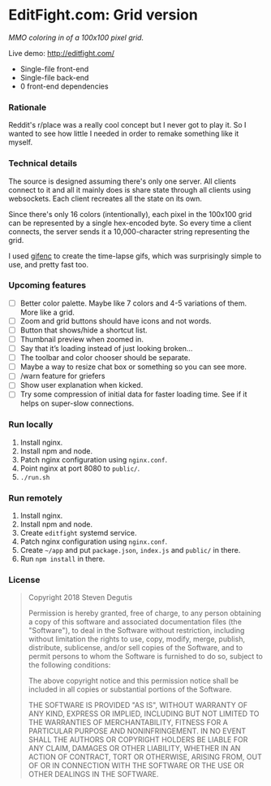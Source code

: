 # EditFight.com: Grid version

*MMO coloring in of a 100x100 pixel grid.*

Live demo: http://editfight.com/

- Single-file front-end
- Single-file back-end
- 0 front-end dependencies

### Rationale

Reddit's r/place was a really cool concept but I never got to play it. So I
wanted to see how little I needed in order to remake something like it myself.

### Technical details

The source is designed assuming there's only one server. All clients connect to
it and all it mainly does is share state through all clients using websockets.
Each client recreates all the state on its own.

Since there's only 16 colors (intentionally), each pixel in the 100x100 grid can
be represented by a single hex-encoded byte. So every time a client connects,
the server sends it a 10,000-character string representing the grid.

I used [gifenc](https://github.com/lecram/gifenc/) to create the time-lapse
gifs, which was surprisingly simple to use, and pretty fast too.

### Upcoming features

- [ ] Better color palette. Maybe like 7 colors and 4-5 variations of them. More like a grid.
- [ ] Zoom and grid buttons should have icons and not words.
- [ ] Button that shows/hide a shortcut list.
- [ ] Thumbnail preview when zoomed in.
- [ ] Say that it’s loading instead of just looking broken...
- [ ] The toolbar and color chooser should be separate.
- [ ] Maybe a way to resize chat box or something so you can see more.
- [ ] /warn feature for griefers
- [ ] Show user explanation when kicked.
- [ ] Try some compression of initial data for faster loading time. See if it helps on super-slow connections.

### Run locally

1. Install nginx.
2. Install npm and node.
3. Patch nginx configuration using `nginx.conf`.
4. Point nginx at port 8080 to `public/`.
5. `./run.sh`

### Run remotely

1. Install nginx.
2. Install npm and node.
3. Create `editfight` systemd service.
4. Patch nginx configuration using `nginx.conf`.
5. Create `~/app` and put `package.json`, `index.js` and `public/` in there.
6. Run `npm install` in there.

### License

> Copyright 2018 Steven Degutis
>
> Permission is hereby granted, free of charge, to any person obtaining a copy of this software and associated documentation files (the "Software"), to deal in the Software without restriction, including without limitation the rights to use, copy, modify, merge, publish, distribute, sublicense, and/or sell copies of the Software, and to permit persons to whom the Software is furnished to do so, subject to the following conditions:
>
> The above copyright notice and this permission notice shall be included in all copies or substantial portions of the Software.
>
> THE SOFTWARE IS PROVIDED "AS IS", WITHOUT WARRANTY OF ANY KIND, EXPRESS OR IMPLIED, INCLUDING BUT NOT LIMITED TO THE WARRANTIES OF MERCHANTABILITY, FITNESS FOR A PARTICULAR PURPOSE AND NONINFRINGEMENT. IN NO EVENT SHALL THE AUTHORS OR COPYRIGHT HOLDERS BE LIABLE FOR ANY CLAIM, DAMAGES OR OTHER LIABILITY, WHETHER IN AN ACTION OF CONTRACT, TORT OR OTHERWISE, ARISING FROM, OUT OF OR IN CONNECTION WITH THE SOFTWARE OR THE USE OR OTHER DEALINGS IN THE SOFTWARE.